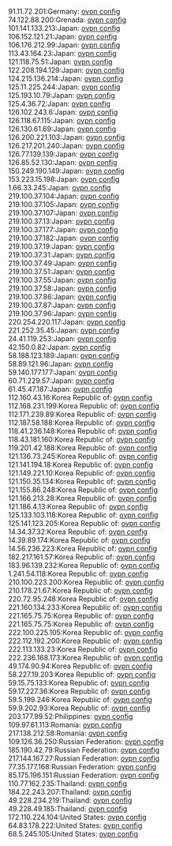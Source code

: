 91.11.72.201:Germany: [ovpn config](vpn/91_11_72_201.ovpn)  
74.122.88.200:Grenada: [ovpn config](vpn/74_122_88_200.ovpn)  
101.141.133.213:Japan: [ovpn config](vpn/101_141_133_213.ovpn)  
106.152.121.21:Japan: [ovpn config](vpn/106_152_121_21.ovpn)  
106.176.212.99:Japan: [ovpn config](vpn/106_176_212_99.ovpn)  
113.43.164.23:Japan: [ovpn config](vpn/113_43_164_23.ovpn)  
121.118.75.51:Japan: [ovpn config](vpn/121_118_75_51.ovpn)  
122.208.194.129:Japan: [ovpn config](vpn/122_208_194_129.ovpn)  
124.215.136.214:Japan: [ovpn config](vpn/124_215_136_214.ovpn)  
125.11.225.244:Japan: [ovpn config](vpn/125_11_225_244.ovpn)  
125.193.10.79:Japan: [ovpn config](vpn/125_193_10_79.ovpn)  
125.4.36.72:Japan: [ovpn config](vpn/125_4_36_72.ovpn)  
126.102.243.6:Japan: [ovpn config](vpn/126_102_243_6.ovpn)  
126.118.67.115:Japan: [ovpn config](vpn/126_118_67_115.ovpn)  
126.130.61.69:Japan: [ovpn config](vpn/126_130_61_69.ovpn)  
126.200.221.103:Japan: [ovpn config](vpn/126_200_221_103.ovpn)  
126.217.201.240:Japan: [ovpn config](vpn/126_217_201_240.ovpn)  
126.77.139.139:Japan: [ovpn config](vpn/126_77_139_139.ovpn)  
126.85.52.130:Japan: [ovpn config](vpn/126_85_52_130.ovpn)  
150.249.190.149:Japan: [ovpn config](vpn/150_249_190_149.ovpn)  
153.223.15.198:Japan: [ovpn config](vpn/153_223_15_198.ovpn)  
1.66.33.245:Japan: [ovpn config](vpn/1_66_33_245.ovpn)  
219.100.37.104:Japan: [ovpn config](vpn/219_100_37_104.ovpn)  
219.100.37.105:Japan: [ovpn config](vpn/219_100_37_105.ovpn)  
219.100.37.107:Japan: [ovpn config](vpn/219_100_37_107.ovpn)  
219.100.37.13:Japan: [ovpn config](vpn/219_100_37_13.ovpn)  
219.100.37.177:Japan: [ovpn config](vpn/219_100_37_177.ovpn)  
219.100.37.182:Japan: [ovpn config](vpn/219_100_37_182.ovpn)  
219.100.37.19:Japan: [ovpn config](vpn/219_100_37_19.ovpn)  
219.100.37.31:Japan: [ovpn config](vpn/219_100_37_31.ovpn)  
219.100.37.49:Japan: [ovpn config](vpn/219_100_37_49.ovpn)  
219.100.37.51:Japan: [ovpn config](vpn/219_100_37_51.ovpn)  
219.100.37.55:Japan: [ovpn config](vpn/219_100_37_55.ovpn)  
219.100.37.58:Japan: [ovpn config](vpn/219_100_37_58.ovpn)  
219.100.37.86:Japan: [ovpn config](vpn/219_100_37_86.ovpn)  
219.100.37.87:Japan: [ovpn config](vpn/219_100_37_87.ovpn)  
219.100.37.96:Japan: [ovpn config](vpn/219_100_37_96.ovpn)  
220.254.220.117:Japan: [ovpn config](vpn/220_254_220_117.ovpn)  
221.252.35.45:Japan: [ovpn config](vpn/221_252_35_45.ovpn)  
24.41.119.253:Japan: [ovpn config](vpn/24_41_119_253.ovpn)  
42.150.0.82:Japan: [ovpn config](vpn/42_150_0_82.ovpn)  
58.188.123.189:Japan: [ovpn config](vpn/58_188_123_189.ovpn)  
58.89.121.96:Japan: [ovpn config](vpn/58_89_121_96.ovpn)  
59.140.177.177:Japan: [ovpn config](vpn/59_140_177_177.ovpn)  
60.71.229.57:Japan: [ovpn config](vpn/60_71_229_57.ovpn)  
61.45.47.187:Japan: [ovpn config](vpn/61_45_47_187.ovpn)  
112.160.43.16:Korea Republic of: [ovpn config](vpn/112_160_43_16.ovpn)  
112.168.231.199:Korea Republic of: [ovpn config](vpn/112_168_231_199.ovpn)  
112.171.239.89:Korea Republic of: [ovpn config](vpn/112_171_239_89.ovpn)  
112.187.58.188:Korea Republic of: [ovpn config](vpn/112_187_58_188.ovpn)  
118.41.236.148:Korea Republic of: [ovpn config](vpn/118_41_236_148.ovpn)  
118.43.181.160:Korea Republic of: [ovpn config](vpn/118_43_181_160.ovpn)  
119.201.42.188:Korea Republic of: [ovpn config](vpn/119_201_42_188.ovpn)  
121.136.73.245:Korea Republic of: [ovpn config](vpn/121_136_73_245.ovpn)  
121.141.194.18:Korea Republic of: [ovpn config](vpn/121_141_194_18.ovpn)  
121.149.221.10:Korea Republic of: [ovpn config](vpn/121_149_221_10.ovpn)  
121.150.35.134:Korea Republic of: [ovpn config](vpn/121_150_35_134.ovpn)  
121.155.86.248:Korea Republic of: [ovpn config](vpn/121_155_86_248.ovpn)  
121.166.213.28:Korea Republic of: [ovpn config](vpn/121_166_213_28.ovpn)  
121.186.4.13:Korea Republic of: [ovpn config](vpn/121_186_4_13.ovpn)  
125.133.103.118:Korea Republic of: [ovpn config](vpn/125_133_103_118.ovpn)  
125.141.123.205:Korea Republic of: [ovpn config](vpn/125_141_123_205.ovpn)  
14.34.37.32:Korea Republic of: [ovpn config](vpn/14_34_37_32.ovpn)  
14.39.89.174:Korea Republic of: [ovpn config](vpn/14_39_89_174.ovpn)  
14.56.236.223:Korea Republic of: [ovpn config](vpn/14_56_236_223.ovpn)  
182.217.161.57:Korea Republic of: [ovpn config](vpn/182_217_161_57.ovpn)  
183.96.139.232:Korea Republic of: [ovpn config](vpn/183_96_139_232.ovpn)  
1.241.54.118:Korea Republic of: [ovpn config](vpn/1_241_54_118.ovpn)  
210.100.223.200:Korea Republic of: [ovpn config](vpn/210_100_223_200.ovpn)  
210.178.21.67:Korea Republic of: [ovpn config](vpn/210_178_21_67.ovpn)  
220.72.95.248:Korea Republic of: [ovpn config](vpn/220_72_95_248.ovpn)  
221.160.134.233:Korea Republic of: [ovpn config](vpn/221_160_134_233.ovpn)  
221.165.75.75:Korea Republic of: [ovpn config](vpn/221_165_75_75.ovpn)  
221.165.75.75:Korea Republic of: [ovpn config](vpn/221_165_75_75.ovpn)  
222.100.225.105:Korea Republic of: [ovpn config](vpn/222_100_225_105.ovpn)  
222.112.192.200:Korea Republic of: [ovpn config](vpn/222_112_192_200.ovpn)  
222.113.133.23:Korea Republic of: [ovpn config](vpn/222_113_133_23.ovpn)  
222.236.168.173:Korea Republic of: [ovpn config](vpn/222_236_168_173.ovpn)  
49.174.90.94:Korea Republic of: [ovpn config](vpn/49_174_90_94.ovpn)  
58.227.19.203:Korea Republic of: [ovpn config](vpn/58_227_19_203.ovpn)  
59.15.75.133:Korea Republic of: [ovpn config](vpn/59_15_75_133.ovpn)  
59.17.227.36:Korea Republic of: [ovpn config](vpn/59_17_227_36.ovpn)  
59.5.199.246:Korea Republic of: [ovpn config](vpn/59_5_199_246.ovpn)  
59.9.202.93:Korea Republic of: [ovpn config](vpn/59_9_202_93.ovpn)  
203.177.99.52:Philippines: [ovpn config](vpn/203_177_99_52.ovpn)  
109.97.61.113:Romania: [ovpn config](vpn/109_97_61_113.ovpn)  
217.138.212.58:Romania: [ovpn config](vpn/217_138_212_58.ovpn)  
109.126.36.250:Russian Federation: [ovpn config](vpn/109_126_36_250.ovpn)  
185.190.42.79:Russian Federation: [ovpn config](vpn/185_190_42_79.ovpn)  
217.144.167.27:Russian Federation: [ovpn config](vpn/217_144_167_27.ovpn)  
77.35.177.168:Russian Federation: [ovpn config](vpn/77_35_177_168.ovpn)  
85.175.196.151:Russian Federation: [ovpn config](vpn/85_175_196_151.ovpn)  
110.77.162.235:Thailand: [ovpn config](vpn/110_77_162_235.ovpn)  
184.22.243.207:Thailand: [ovpn config](vpn/184_22_243_207.ovpn)  
49.228.234.219:Thailand: [ovpn config](vpn/49_228_234_219.ovpn)  
49.228.49.185:Thailand: [ovpn config](vpn/49_228_49_185.ovpn)  
172.110.224.104:United States: [ovpn config](vpn/172_110_224_104.ovpn)  
64.83.178.222:United States: [ovpn config](vpn/64_83_178_222.ovpn)  
68.5.245.105:United States: [ovpn config](vpn/68_5_245_105.ovpn)  
